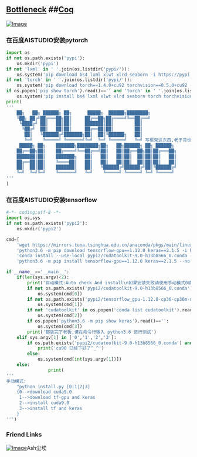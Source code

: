 ## [Bottleneck](./bottleneck) ##[Coq](./coq)

[![Image](https://avatars3.githubusercontent.com/u/20605668?s=460&u=69278b7499e3557b24d071dd2c0b4aff24cb153e&v=4)](https://holytrick.github.io/clock)
### 在百度AISTUDIO安装pytorch
```python
import os
if not os.path.exists('pypi'):
	os.mkdir('pypi')
if not 'lxml' in ' '.join(os.listdir('pypi/')):
	os.system('pip download bs4 lxml xlwt xlrd seaborn -i https://pypi.tuna.tsinghua.edu.cn/simple -d pypi')
if not 'torch' in ' '.join(os.listdir('pypi/')):
	os.system('pip download torch==1.4.0+cu92 torchvision==0.5.0+cu92 -f https://download.pytorch.org/whl/torch_stable.html -d pypi')
if os.popen('pip show torch').read()=='' and 'torch' in ' '.join(os.listdir('pypi/')):
	os.system('pip install bs4 lxml xlwt xlrd seaborn torch torchvision --no-index -f ./pypi')
print(
'''
    ██╗   ██╗ ██████╗ ██╗      █████╗  ██████╗████████╗
    ╚██╗ ██╔╝██╔═══██╗██║     ██╔══██╗██╔════╝╚══██╔══╝
     ╚████╔╝ ██║   ██║██║     ███████║██║        ██║   
      ╚██╔╝  ██║   ██║██║     ██╔══██║██║        ██║   
       ██║   ╚██████╔╝███████╗██║  ██║╚██████╗   ██║   
       ╚═╝    ╚═════╝ ╚══════╝╚═╝  ╚═╝ ╚═════╝   ╚═╝ 写框架这东西,老子背也要背会
     █████╗ ██╗    ███████╗████████╗██╗   ██╗██████╗ ██╗ ██████╗
    ██╔══██╗██║    ██╔════╝╚══██╔══╝██║   ██║██╔══██╗██║██╔═══██╗
    ███████║██║    ███████╗   ██║   ██║   ██║██║  ██║██║██║   ██║
    ██╔══██║██║    ╚════██║   ██║   ██║   ██║██║  ██║██║██║   ██║
    ██║  ██║██║    ███████║   ██║   ╚██████╔╝██████╔╝██║╚██████╔╝
    ╚═╝  ╚═╝╚═╝    ╚══════╝   ╚═╝    ╚═════╝ ╚═════╝ ╚═╝ ╚═════╝
'''
)
```
### 在百度AISTUDIO安装tensorflow
```python
#-*- coding:utf-8 -*-
import os,sys
if not os.path.exists('pypi2'):
    os.mkdir('pypi2')

cmd=[
    'wget https://mirrors.tuna.tsinghua.edu.cn/anaconda/pkgs/main/linux-64/cudatoolkit-9.0-h13b8566_0.conda -P pypi2/',
    'python3.6 -m pip download tensorflow-gpu==1.12.0 keras==2.1.5 -i https://pypi.tuna.tsinghua.edu.cn/simple -d pypi2',
    'conda install --use-local pypi2/cudatoolkit-9.0-h13b8566_0.conda -c https://mirrors.tuna.tsinghua.edu.cn/anaconda/pkgs/main/',
    'python3.6 -m pip install tensorflow-gpu==1.12.0 keras==2.1.5 --no-index -f ./pypi2']

if __name__=='__main__':
    if(len(sys.argv)<2):
        print('自动模式:Auto check And install\n如果安装失败请使用手动模式0或1强制下载数据,然后重新运行自动模式')
        if not os.path.exists('pypi2/cudatoolkit-9.0-h13b8566_0.conda'):
            os.system(cmd[0])
        if not os.path.exists('pypi2/tensorflow_gpu-1.12.0-cp36-cp36m-manylinux1_x86_64.whl'):
            os.system(cmd[1])
        if not 'cudatoolkit' in os.popen('conda list cudatoolkit').read():
            os.system(cmd[2])
        if os.popen('python3.6 -m pip show keras').read()=='':
            os.system(cmd[3])
        print('都装完了老板,请在命令行输入 python3.6 进行测试')
    elif sys.argv[1] in ['0','1','2','3']:
        if os.path.exists('pypi2/cudatoolkit-9.0-h13b8566_0.conda') and sys.argv[1]=='0':
            print('cu90 已经下好了^_^')
        else:
            os.system(cmd[int(sys.argv[1])])
    else:
                print(
'''
手动模式:
    "python install.py [0|1|2|3]
    {0-->download cuda9.0
     1-->download tf-gpu and keras
     2-->install cuda9.0
     3-->install tf and keras
    }
''')

```


### Friend Links

[![Image](https://mrq-lhr.github.io/profile/6.jpg)](https://ChenAi007.github.io)Ash尘埃

<!--
```markdown
# Header 1
## Header 2
### Header 3

- Bulleted
- List

1. Numbered
2. List

**Bold** and _Italic_ and `Code` text

[Link](url) and ![Image](src)
```
For more details see [GitHub Flavored Markdown](https://guides.github.com/features/mastering-markdown/).

### Jekyll Themes

Your Pages site will use the layout and styles from the Jekyll theme you have selected in your [repository settings](https://github.com/mrq-lhr/mrq-lhr.github.io/settings). The name of this theme is saved in the Jekyll `_config.yml` configuration file.

### Support or Contact

Having trouble with Pages? Check out our [documentation](https://help.github.com/categories/github-pages-basics/) or [contact support](https://github.com/contact) and we’ll help you sort it out.
-->
